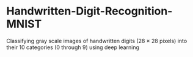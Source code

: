 # Handwritten-Digit-Recognition-MNIST
Classifying gray scale images of handwritten digits (28 × 28 pixels) into their 10 categories (0 through 9) using deep learning
